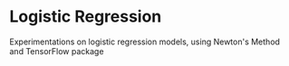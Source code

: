 # Logistic Regression
Experimentations on logistic regression models, using Newton's Method and TensorFlow package
